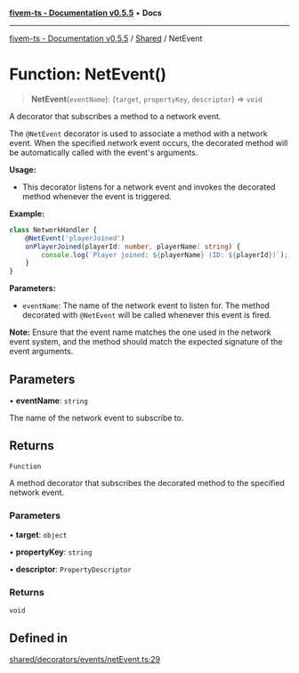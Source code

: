[**fivem-ts - Documentation v0.5.5**](../../../README.md) • **Docs**

***

[fivem-ts - Documentation v0.5.5](../../../README.md) / [Shared](../README.md) / NetEvent

# Function: NetEvent()

> **NetEvent**(`eventName`): (`target`, `propertyKey`, `descriptor`) => `void`

A decorator that subscribes a method to a network event.

The `@NetEvent` decorator is used to associate a method with a network event. When the specified network event occurs, the decorated method will be automatically called with the event's arguments.

**Usage:**
- This decorator listens for a network event and invokes the decorated method whenever the event is triggered.

**Example:**
```ts
class NetworkHandler {
    @NetEvent('playerJoined')
    onPlayerJoined(playerId: number, playerName: string) {
        console.log(`Player joined: ${playerName} (ID: ${playerId})`);
    }
}
```

**Parameters:**
- `eventName`: The name of the network event to listen for. The method decorated with `@NetEvent` will be called whenever this event is fired.

**Note:** Ensure that the event name matches the one used in the network event system, and the method should match the expected signature of the event arguments.

## Parameters

• **eventName**: `string`

The name of the network event to subscribe to.

## Returns

`Function`

A method decorator that subscribes the decorated method to the specified network event.

### Parameters

• **target**: `object`

• **propertyKey**: `string`

• **descriptor**: `PropertyDescriptor`

### Returns

`void`

## Defined in

[shared/decorators/events/netEvent.ts:29](https://github.com/Purpose-Dev/fivem-ts/blob/main/src/shared/decorators/events/netEvent.ts#L29)
